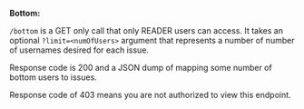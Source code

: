 **Bottom:**

`/bottom` is a GET only call that only READER users can access.
It takes an optional `?limit=<numOfUsers>` argument that represents a number of number of usernames desired for each issue.

Response code is 200 and a JSON dump of mapping some number of bottom users to issues.

Response code of 403 means you are not authorized to view this endpoint.